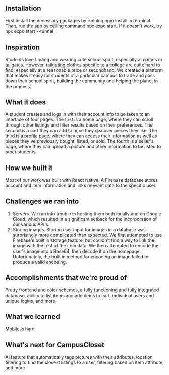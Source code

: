 ## Installation
First install the necessary packages by running npm install in terminal. Then, run the app by calling command npx expo start. If it doesn't work, try npx expo start --tunnel

## Inspiration
Students love finding and wearing cute school spirit, especially at games or tailgates. However, tailgating clothes specific to a college are quite hard to find, especially at a reasonable price or secondhand. We created a platform that makes it easy for students of a particular campus to trade and pass down their school spirit, building the community and helping the planet in the process.

## What it does
A student creates and logs in with their account info to be taken to an interface of four pages. The first is a home page, where they can scroll through other listings and filter results based on their preferences. The second is a cart they can add to once they discover pieces they like. The third is a profile page, where they can access their information as well as pieces they've previously bought, listed, or sold. The fourth is a seller's page, where they can upload a picture and other information to be listed to other students. 

## How we built it
Most of our work was built with React Native. A Firebase database stores account and item information and links relevant data to the specific user.

## Challenges we ran into
1. Servers. We ran into trouble in hosting them both locally and on Google Cloud, which resulted in a significant setback for the incorporation of our various API's.
2. Storing images. Storing user input for images in a database was surprisingly more complicated than expected. We first attempted to use Firebase's built in storage feature, but couldn't find a way to link the image with the rest of the item data. We then attempted to encode the user's image into a Base64, then decode it on the homepage. Unfortunately, the built in method for encoding an image failed to produce a valid encoding.
   
## Accomplishments that we're proud of
Pretty frontend and color schemes, a fully functioning and fully integrated database, ability to list items and add items to cart, individual users and unique logins, and more

## What we learned
Mobile is hard

## What's next for CampusCloset
AI feature that automatically tags pictures with their attributes, location filtering to find the closest listings to a user, filtering based on item attribute, and more

